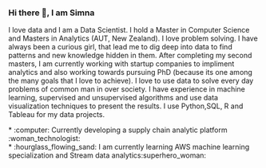 ### Hi there 👋, I am Simna 
I love data and I am a Data Scientist. I hold a Master in Computer Science and Masters in Analytics (AUT, New Zealand). I love problem solving. I have always been a curious girl, that lead me to dig deep into data to find patterns and new knowledge hidden in them. After completing my second masters, I am currently working with startup companies to impliment analytics and also working towards pursuing PhD (because its one among the many goals that I love to achieve). I love to use data to solve every day problems of common man in over society. I have experience in machine learning, supervised and unsupervised algorithms and use data visualization techniques to present the results. I use Python,SQL, R and Tableau for my data projects.

<!--
**simnarassak/SimnaRassak** is a ✨ _special_ ✨ repository because its `README.md` (this file) appears on your GitHub profile.


-->
<p align="left">
           * :computer: Currently developing a supply chain analytic platform :woman_technologist:<br/>
           * :hourglass_flowing_sand: I am currently learning AWS machine learning specialization and Stream data analytics:superhero_woman: <br/> 
  </p>

  
       
  


